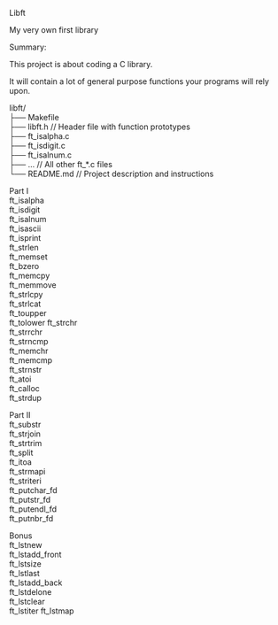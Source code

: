 Libft

My very own first library

Summary:

This project is about coding a C library.

It will contain a lot of general purpose functions your programs will rely upon.


libft/  
├── Makefile  
├── libft.h          // Header file with function prototypes  
├── ft_isalpha.c  
├── ft_isdigit.c  
├── ft_isalnum.c  
├── ...              // All other ft_*.c files  
└── README.md       // Project description and instructions  


Part I  
ft_isalpha  
ft_isdigit  
ft_isalnum  
ft_isascii  
ft_isprint  
ft_strlen  
ft_memset  
ft_bzero  
ft_memcpy  
ft_memmove   
ft_strlcpy  
ft_strlcat   
ft_toupper  
ft_tolower
ft_strchr  
ft_strrchr  
ft_strncmp  
ft_memchr  
ft_memcmp  
ft_strnstr  
ft_atoi  
ft_calloc  
ft_strdup  
  
Part II  
ft_substr  
ft_strjoin  
ft_strtrim  
ft_split  
ft_itoa  
ft_strmapi  
ft_striteri   
ft_putchar_fd  
ft_putstr_fd  
ft_putendl_fd  
ft_putnbr_fd  
 
Bonus  
ft_lstnew  
ft_lstadd_front  
ft_lstsize  
ft_lstlast  
ft_lstadd_back  
ft_lstdelone  
ft_lstclear  
ft_lstiter
ft_lstmap  
